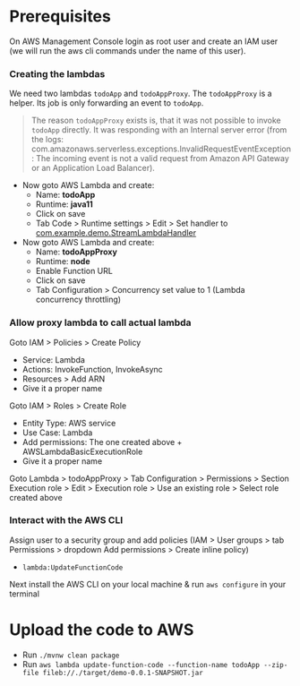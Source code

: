 # Prerequisites
On AWS Management Console login as root user and create an IAM user (we will run the aws cli commands under the name of this user).

### Creating the lambdas 

We need two lambdas ``todoApp`` and ``todoAppProxy``. The ```todoAppProxy``` is a helper. Its job is only forwarding an event to ```todoApp```.
> The reason ```todoAppProxy``` exists is, that it was not possible to invoke ```todoApp``` directly. It was responding with an Internal server error (from the logs: com.amazonaws.serverless.exceptions.InvalidRequestEventException: The incoming event is not a valid request from Amazon API Gateway or an Application Load Balancer). 

- Now goto AWS Lambda and create:
  - Name: **todoApp**
  - Runtime: **java11**
  - Click on save
  - Tab Code > Runtime settings > Edit > Set handler to [com.example.demo.StreamLambdaHandler](./src/main/java/com/example/demo/StreamLambdaHandler.java)
- Now goto AWS Lambda and create:
  - Name: **todoAppProxy**
  - Runtime: **node**
  - Enable Function URL
  - Click on save
  - Tab Configuration > Concurrency set value to 1 (Lambda concurrency throttling)

### Allow proxy lambda to call actual lambda
Goto IAM > Policies > Create Policy
- Service: Lambda
- Actions: InvokeFunction, InvokeAsync
- Resources > Add ARN
- Give it a proper name

Goto IAM > Roles > Create Role
- Entity Type: AWS service
- Use Case: Lambda
- Add permissions: The one created above + AWSLambdaBasicExecutionRole
- Give it a proper name

Goto Lambda > todoAppProxy > Tab Configuration > Permissions > Section Execution role > Edit > Execution role > Use an existing role > Select role created above

### Interact with the AWS CLI
Assign user to a security group and add policies (IAM > User groups > tab Permissions > dropdown Add permissions > Create inline policy)
   - ``lambda:UpdateFunctionCode``

Next install the AWS CLI on your local machine & run `aws configure` in your terminal

# Upload the code to AWS
- Run `./mvnw clean package`
- Run `aws lambda update-function-code --function-name todoApp --zip-file fileb://./target/demo-0.0.1-SNAPSHOT.jar`